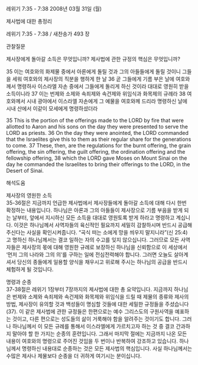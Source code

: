 레위기 7:35 - 7:38 
2008년 03월 31일 (월)

제사법에 대한 총정리



레위기 7:35 - 7:38 / 새찬송가 493 장


관찰질문

제사장에게 돌아갈 소득은 무엇입니까? 
제사법에 관한 규정의 핵심은 무엇입니까? 

35 이는 여호와의 화제물 중에서 아론에게 돌릴 것과 그의 아들들에게 돌릴 것이니 그들을 세워 여호와의 제사장의 직분을 행하게 한 날 36 곧 그들에게 기름 부은 날에 여호와께서 명령하사 이스라엘 자손 중에서 그들에게 돌리게 하신 것이라 대대로 영원히 받을 소득이니라 37 이는 번제와 소제와 속죄제와 속건제와 위임식과 화목제의 규례라 38 여호와께서 시내 광야에서 이스라엘 자손에게 그 예물을 여호와께 드리라 명령하신 날에 시내 산에서 이같이 모세에게 명령하셨더라 

35 This is the portion of the offerings made to the LORD by fire that were allotted to Aaron and his sons on the day they were presented to serve the LORD as priests. 36 On the day they were anointed, the LORD commanded that the Israelites give this to them as their regular share for the generations to come. 37 These, then, are the regulations for the burnt offering, the grain offering, the sin offering, the guilt offering, the ordination offering and the fellowship offering, 38 which the LORD gave Moses on Mount Sinai on the day he commanded the Israelites to bring their offerings to the LORD, in the Desert of Sinai.

해석도움





제사장의 영원한 소득  
35-36절은 지금까지 언급한 제사법에서 제사장들에게 돌아갈 소득에 대해 다시 한번 확정하는 내용입니다. 하나님은 아론과 그의 아들들이 제사장으로 기름 부음을 받게 되는 날부터, 앞에서 지시하신 모든 소득을 대대로 영원토록 받게 하라고 명령하고 계십니다. 이것은 하나님께서 사역자들의 육신적인 필요까지 세밀히 감찰하시며 반드시 공급해 주신다는 사실을 확인시켜줍니다. “곡식 떠는 소에게 망을 씌우지 말지니라”(신 25:4)고 명하신 하나님께서는 결코 일하는 자의 수고를 잊지 않으십니다. 그러므로 모든 사역자들은 제사장의 몫에 대해 영원한 규례로 보장하신 하나님을 신뢰함으로 이 세상에서 ‘먼저 그의 나라와 그의 의’를 구하는 일에 전심전력해야 합니다. 그러면 오늘도 살아계셔서 당신의 종들에게 일용할 양식을 채우시고 위로해 주시는 하나님의 공급을 반드시 체험하게 될 것입니다.  

명령과 순종  
37-38절은 레위기 1장부터 7장까지의 제사법에 대한 총 요약입니다. 지금까지 하나님은 번제와 소제와 속죄제와 속건제와 화목제와 위임식을 드릴 때 제물의 종류와 제사의 방법, 제사장이 유의할 것과 백성들이 명심할 것들에 대한 세밀한 규정들을 주셨습니다(37). 이 같은 제사법에 관한 규정들은 한편으로는 예수 그리스도의 구원사역을 예표하는 것이고, 다른 편으로는 성도들의 삶이 거룩해야 함을 알려주는 것이기도 합니다. 그러나 하나님께서 이 모든 규례를 통해서 이스라엘에게 가르치고자 하는 것 중 결코 간과하지 말아야 할 한 가지는 순종의 훈련입니다. 그래서 마지막 절에는 지금까지 나온 모든 내용이 여호와의 명령으로 주어진 것임을 두 번이나 반복하여 강조하고 있습니다. 하나님께서 명령하신 내용대로 순종하는 것은 모든 제사법의 핵심입니다. 사실 하나님께서는 수많은 제사나 제물보다 순종을 더 귀하게 여기시는 분이십니다.